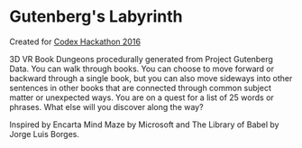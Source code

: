 # Gutenberg's Labyrinth

Created for [Codex Hackathon 2016](http://codexhackathon.com/)

3D VR Book Dungeons procedurally generated from Project Gutenberg Data. You can walk through books. You can choose to move forward or backward through a single book, but you can also move sideways into other sentences in other books that are connected through common subject matter or unexpected ways. You are on a quest for a list of 25 words or phrases. What else will you discover along the way?

Inspired by Encarta Mind Maze by Microsoft and The Library of Babel by Jorge Luis Borges.